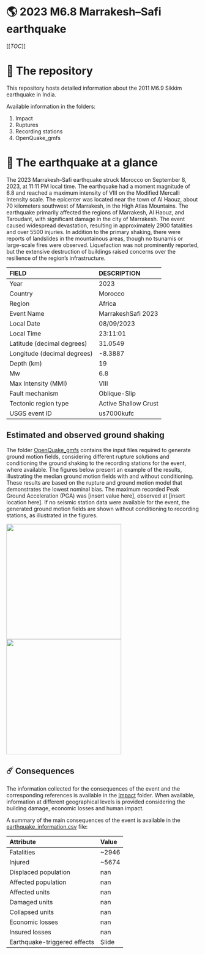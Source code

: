 # 🌎 2023 M6.8 Marrakesh–Safi earthquake
[[_TOC_]]

# 📂 The repository

This repository hosts detailed information about the 2011 M6.9 Sikkim earthquake in India.

Available information in the folders:

1. Impact
2. Ruptures
3. Recording stations
4. OpenQuake_gmfs


# 🚀 The earthquake at a glance 

The 2023 Marrakesh–Safi earthquake struck Morocco on September 8, 2023, at 11:11 PM local time. The earthquake had a moment magnitude of 6.8 and reached a maximum intensity of VIII on the Modified Mercalli Intensity scale. The epicenter was located near the town of Al Haouz, about 70 kilometers southwest of Marrakesh, in the High Atlas Mountains. The earthquake primarily affected the regions of Marrakesh, Al Haouz, and Taroudant, with significant damage in the city of Marrakesh. The event caused widespread devastation, resulting in approximately 2900 fatalities and over 5500 injuries. In addition to the primary shaking, there were reports of landslides in the mountainous areas, though no tsunamis or large-scale fires were observed. Liquefaction was not prominently reported, but the extensive destruction of buildings raised concerns over the resilience of the region’s infrastructure.

| FIELD | DESCRIPTION |
|:-------|:-------------|
| Year | 2023 |
| Country | Morocco |
| Region | Africa |
| Event Name | MarrakeshSafi 2023 |
| Local Date | 08/09/2023 |
| Local Time | 23:11:01 |
| Latitude (decimal degrees) | 31.0549 |
| Longitude (decimal degrees) | -8.3887 |
| Depth (km) | 19 |
| Mw | 6.8 |
| Max Intensity (MMI) | VIII |
| Fault mechanism | Oblique-Slip |
| Tectonic region type | Active Shallow Crust |
| USGS event ID | us7000kufc |

## Estimated and observed ground shaking

The folder [OpenQuake_gmfs](./OpenQuake_gmfs/) contains the input files required to generate ground motion fields, considering different rupture solutions and conditioning the ground shaking to the recording stations for the event, where available. The figures below present an example of the results, illustrating the median ground motion fields with and without conditioning. These results are based on the rupture and ground motion model that demonstrates the lowest nominal bias. The maximum recorded Peak Ground Acceleration (PGA) was [insert value here], observed at [insert location here]. If no seismic station data were available for the event, the generated ground motion fields are shown without conditioning to recording stations, as illustrated in the figures.

<img src="./4_OpenQuake_gmfs/median_gmf_stations_none.png" height="300">
<img src="./4_OpenQuake_gmfs/median_gmf_stations_all.png" height="300">

## ☄️ Consequences

The information collected for the consequences of the event and the corresponding references is available in the [Impact](./Impact) folder. When available, information at different geographical levels is provided considering the building damage, economic losses and human impact.

A summary of the main consequences of the event is available in the [earthquake_information.csv](./earthquake_information.csv) file:

| Attribute | Value |
|:-------|:-------------|
| Fatalities | ~2946 |
| Injured | ~5674 |
| Displaced population | nan |
| Affected population | nan |
| Affected units | nan |
| Damaged units | nan |
| Collapsed units | nan |
| Economic losses | nan |
| Insured losses | nan |
| Earthquake-triggered effects | Slide |